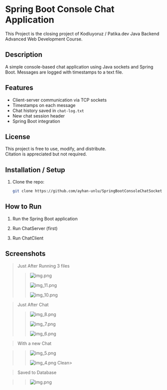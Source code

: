 # Spring Boot Console Chat Application
This Project is the closing project of Kodluyoruz / Patika.dev Java Backend Advanced Web Development Course.

## Description
A simple console-based chat application using Java sockets and Spring Boot. Messages are logged with timestamps to a text file.

## Features
- Client-server communication via TCP sockets
- Timestamps on each message
- Chat history saved in `chat-log.txt`
- New chat session header
- Spring Boot integration

## License

This project is free to use, modify, and distribute.  
Citation is appreciated but not required.


## Installation / Setup
1. Clone the repo:
   ```bash
   git clone https://github.com/ayhan-unlu/SpringBootConsoleChatSocketProject

## How to Run

1. Run the Spring Boot application

2. Run ChatServer (first)

3. Run ChatClient

## Screenshots

>Just After Running 3 files
> 
>>![img.png](readmescreenshots/chatlog/img.png)
>>
>>![img_11.png](readmescreenshots/chatlog/img_11.png)
>>
>>![img_10.png](readmescreenshots/chatlog/img_10.png)

>Just After Chat
> 
>>![img_8.png](readmescreenshots/chatlog/img_8.png)
>>
>>![img_7.png](readmescreenshots/chatlog/img_7.png)
>>
>>![img_6.png](readmescreenshots/chatlog/img_6.png)

>With a new Chat

>>![img_5.png](readmescreenshots/chatlog/img_5.png)
>>
>>![img_4.png](readmescreenshots/chatlog/img_4.png)
Clean> 

>Saved to Database

>>![img.png](readmescreenshots/chat_historydatabase/img.png)